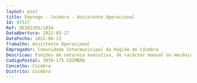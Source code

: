 ```yaml
--- 
layout: post
title: Emprego - Coimbra - Assistente Operacional
Id: 97517
Ref: OE202205/1034
DataAbertura: 2022-05-27
DataFecho: 2022-06-13
Trabalho: Assistente Operacional
Empregador: Comunidade Intermunicipal da Região de Coimbra
Descricao: Funções de natureza executiva, de carácter manual ou mecânico, enquadradas nos trabalhos das Brigadas de Sapadores Florestais, na área de atuação da Estrutura de Ambiente, Recursos Naturais e Proteção Civil, executando tarefas de apoio indispensáveis ao funcionamento dos serviços, podendo comportar esforço físico nomeadamente condução e manutenção de máquinas e viaturas ligeiras e pesadas, bem como manobrar sistemas hidráulicos ou mecânicos complementares aos referidos equipamentos.Responsabilidade pelos equipamentos sob sua guarda e pela sua correta utilização, procedendo, quando necessário, à manutenção e reparação dos mesmos.Execução de tarefas de apoio elementares, indispensáveis ao funcionamento da CIM RC.
CodigoPostal: 3030-175 COIMBRA
Concelho: Coimbra
Distrito: Coimbra
--- 
```


